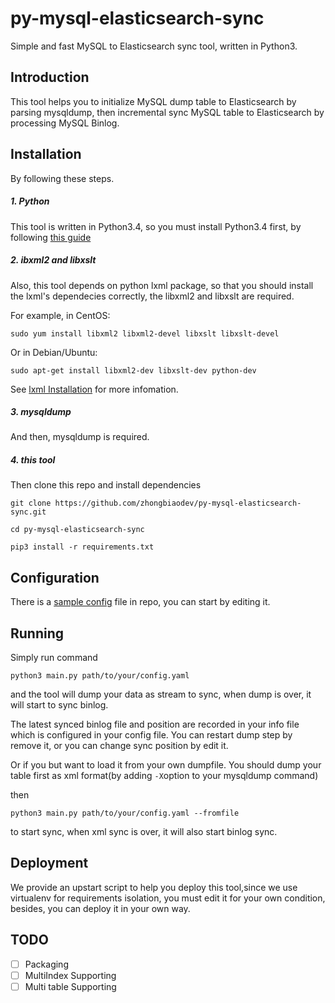 # py-mysql-elasticsearch-sync
Simple and fast MySQL to Elasticsearch sync tool, written in Python3.

## Introduction
This tool helps you to initialize MySQL dump table to Elasticsearch by parsing mysqldump, then incremental sync MySQL table to Elasticsearch by processing MySQL Binlog.

## Installation
By following these steps.
##### 1. Python
This tool is written in Python3.4, so you must install Python3.4 first, by following [this guide](https://docs.python.org/3.4/using/index.html)
##### 2. ibxml2 and libxslt
Also, this tool depends on python lxml package, so that you should install  the lxml's dependecies correctly, the libxml2 and libxslt are required.

For example, in CentOS:

```
sudo yum install libxml2 libxml2-devel libxslt libxslt-devel
```

Or in Debian/Ubuntu:

```
sudo apt-get install libxml2-dev libxslt-dev python-dev
```

See [lxml Installation](http://lxml.de/installation.html) for more infomation.
##### 3. mysqldump
And then, mysqldump is required.


##### 4. this tool
Then clone this repo and install dependencies

```
git clone https://github.com/zhongbiaodev/py-mysql-elasticsearch-sync.git 

cd py-mysql-elasticsearch-sync

pip3 install -r requirements.txt
```

## Configuration
There is a [sample config](https://github.com/zhongbiaodev/py-mysql-elasticsearch-sync/blob/master/sample.yaml) file in repo, you can start by editing it.

## Running
Simply run command

```
python3 main.py path/to/your/config.yaml
```
and the tool will dump your data as stream to sync, when dump is over, it will start to sync binlog.

The latest synced binlog file and position are recorded in your info file which is configured in your config file. You can restart dump step by remove it, or you can change sync position by edit it.

Or if you  but want to load it from your own dumpfile. You should dump your table first as xml format(by adding ```-X```option to your mysqldump command) 

then

```
python3 main.py path/to/your/config.yaml --fromfile
```
to start sync, when xml sync is over, it will also start binlog sync.

## Deployment
We provide an upstart script to help you deploy this tool,since we use virtualenv for requirements isolation, you must edit it for your own condition, besides, you can deploy it in your own way.


## TODO
- [ ] Packaging
- [ ] MultiIndex Supporting
- [ ] Multi table Supporting
